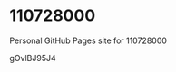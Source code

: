# 110728000
Personal GitHub Pages site for 110728000















































gOvlBJ95J4
